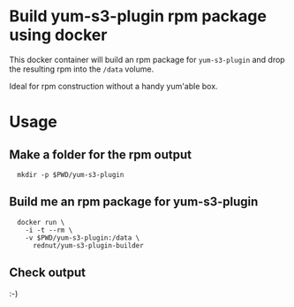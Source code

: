 # Build yum-s3-plugin rpm package using docker

This docker container will build an rpm package for `yum-s3-plugin` and drop the resulting rpm into the `/data` volume.

Ideal for rpm construction without a handy yum'able box.


# Usage
 

## Make a folder for the rpm output
 
```
  mkdir -p $PWD/yum-s3-plugin
```

## Build me an rpm package for yum-s3-plugin
 
```
  docker run \
    -i -t --rm \
    -v $PWD/yum-s3-plugin:/data \
      rednut/yum-s3-plugin-builder
```

## Check output
 
:-)



 

